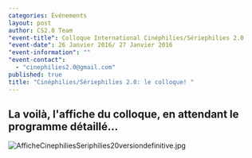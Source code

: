 ```yaml
---
categories: Événements
layout: post
author: CS2.0 Team
"event-title": Colloque International Cinéphilies/Sériephilies 2.0
"event-date": 26 Janvier 2016/ 27 Janvier 2016
"event-information": ""
"event-contact": 
  - "cinephilies2.0@gmail.com"
published: true
title: "Cinéphilies/Sériephilies 2.0: le colloque! "
---
```



## La voilà, l'affiche du colloque, en attendant le programme détaillé...

![AfficheCinephiliesSeriphilies20versiondefinitive.jpg]({{site.baseurl}}/media/AfficheCinephiliesSeriphilies20versiondefinitive.jpg)
